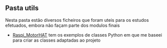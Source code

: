 ## Pasta utils
Nesta pasta estão diversos ficheiros que foram uteis para os estudos efetuados, embora não façam parte dos modulos finais 

- [Raspi_MotorHAT](./Raspi_MotorHAT/) tem os exemplos de classes Python em que me baseei para criar as classes adaptadas ao projeto
